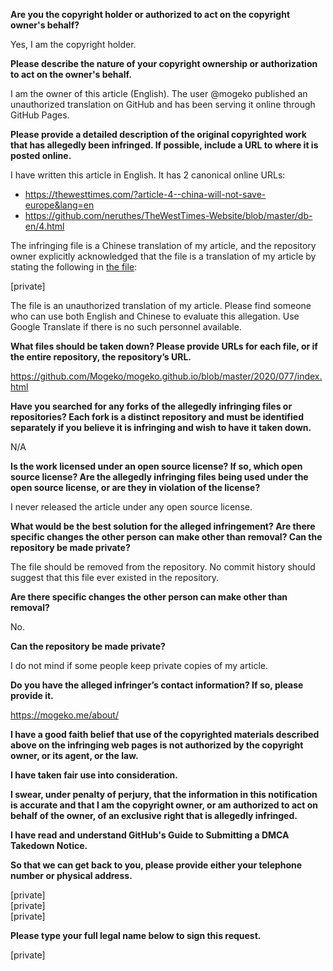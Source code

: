 **Are you the copyright holder or authorized to act on the copyright owner's behalf?**

Yes, I am the copyright holder.

**Please describe the nature of your copyright ownership or authorization to act on the owner's behalf.**

I am the owner of this article (English). The user @mogeko published an unauthorized translation on GitHub and has been serving it online through GitHub Pages.

**Please provide a detailed description of the original copyrighted work that has allegedly been infringed. If possible, include a URL to where it is posted online.**

I have written this article in English. It has 2 canonical online URLs:

- https://thewesttimes.com/?article-4--china-will-not-save-europe&lang=en  
- https://github.com/neruthes/TheWestTimes-Website/blob/master/db-en/4.html

The infringing file is a Chinese translation of my article, and the repository owner explicitly acknowledged that the file is a translation of my article by stating the following in [the file](https://mogeko.me/2020/077/):

[private]

The file is an unauthorized translation of my article. Please find someone who can use both English and Chinese to evaluate this allegation. Use Google Translate if there is no such personnel available.

**What files should be taken down? Please provide URLs for each file, or if the entire repository, the repository’s URL.**

https://github.com/Mogeko/mogeko.github.io/blob/master/2020/077/index.html

**Have you searched for any forks of the allegedly infringing files or repositories? Each fork is a distinct repository and must be identified separately if you believe it is infringing and wish to have it taken down.**

N/A

**Is the work licensed under an open source license? If so, which open source license? Are the allegedly infringing files being used under the open source license, or are they in violation of the license?**

I never released the article under any open source license.

**What would be the best solution for the alleged infringement? Are there specific changes the other person can make other than removal? Can the repository be made private?**

The file should be removed from the repository. No commit history should suggest that this file ever existed in the repository.

**Are there specific changes the other person can make other than removal?**  

No.

**Can the repository be made private?**  

I do not mind if some people keep private copies of my article.

**Do you have the alleged infringer’s contact information? If so, please provide it.**

https://mogeko.me/about/

**I have a good faith belief that use of the copyrighted materials described above on the infringing web pages is not authorized by the copyright owner, or its agent, or the law.**

**I have taken fair use into consideration.**

**I swear, under penalty of perjury, that the information in this notification is accurate and that I am the copyright owner, or am authorized to act on behalf of the owner, of an exclusive right that is allegedly infringed.**

**I have read and understand GitHub's Guide to Submitting a DMCA Takedown Notice.**

**So that we can get back to you, please provide either your telephone number or physical address.**

[private]  
[private]  
[private]

**Please type your full legal name below to sign this request.**

[private]
